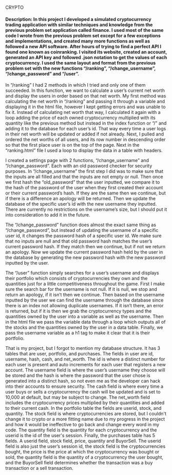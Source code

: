 CRYPTO
#### Description: In this project I developed a simulated cryptocurrency trading application with similar techniques and knowledge from the previous problem set application called finance. I used most of the same code I wrote from the previous problem set except for a few exceptions and implementations, and created many more functions as well as followed a new API software. After hours of trying to find a perfect API I found one known as coinranking. I visited its website, created an account, generated an API key and followed .json notation to get the values of each cryptocurrency. I used the same layout and format from the previous problem set with the new functions “/ranking”, “/change_username”, “/change_password” and “/user”.

In “/ranking” I had 2 methods in which I tried and only one of them succeeded. In this function, we want to calculate a user’s current net worth and display the users in order based on that net worth. My first method was calculating the net worth in “/ranking” and passing it through a variable and displaying it in the html file, however I kept getting errors and was unable to fix it. Instead of calculating net worth that way, I calculated it again with a loop adding the price of each owned cryptocurrency multiplied with its quantity like the previous method but instead in the index function or “/” and adding it to the database for each user’s id. That way every time a user logs in their net worth will be updated or added if not already. Next, I pulled and ordered the net worths of all users, and its row number in descending order so that the first place user is on the top of the page. Next in the “ranking.html” file I used a loop to display the data in a table with headers.

I created a settings page with 2 functions, “/change_username” and “/change_password”. Each with an old password checker for security purposes. In “/change_username” the first step I did was to make sure that the inputs are all filled and that the inputs are not empty or null. Then once we first hash the “old_password” that the user inputted, we compare it to the hash of the password of the user when they first created their account or their current password’s hash. If they are the same then we continue, but if there is a difference an apology will be returned. Then we update the database of the specific user’s id with the new username they inputted. There are currently no restrictions on the username’s size, but I should put it into consideration to add it in the future.

The “/change_password” function does almost the exact same thing as “/change_password”, but instead of updating the username of a specific user id, it changes the password hash of a specific user id. We make sure that no inputs are null and that old password hash matches the user’s current password hash. If they match then we continue, but if not we return an apology. Now we update the current password hash held by the user in the database by generating the new password hash with the new password inputted by the user.

The “/user” function simply searches for a user’s username and displays their portfolio which consists of cryptocurrencies they own and the quantities just for a little competitiveness throughout the game. First I make sure the search bar for the username is not null. If it is null, we stop and return an apology, if it isn’t then we continue. Then based on the username inputted by the user we can find the username through the database since there is an index not allowing duplicate usernames. If it isn’t there, an error is returned, but if it is then we grab the cryptocurrency types and the quantities owned by the user into a variable as well as the username. Then in the html file we pass the variable data through a loop which outputs all of the stocks and the quantities owned by the user in a data table. Finally, we pass the username variable as a h1 tag to make it clear that it is their portfolio.

That is my project, but I forgot to mention my database structure. It has 3 tables that are user, portfolio, and purchases. The fields in user are id, username, hash, cash, and net_worth. The id is where a distinct number for each user is present and auto increments for each user that registers a new account. The username field is where the user’s username they choose will be stored and the hash is where the password that the user chose is generated into a distinct hash, so not even me as the developer can hack into their accounts to ensure security. The cash field is where every time a user buys or sells a cryptocurrency the cash will be updated and is set to 10,000 at default, but may be subject to change. The net_worth field includes the cryptocurrency prices multiplied by their quantities and added to their current cash. In the portfolio table the fields are userid, stock, and quantity. The stock field is where cryptocurrencies are stored, but I couldn't change it to crypto or a more fitting name due to my progress in the project and how it would be ineffective to go back and change every word in my code. The quantity field is the quantity for each cryptocurrency and the userid is the id of the user's session. Finally, the purchases table has 5 fields. A userid field, stock field, price, quantity and BuyorSell. The userid field is also just the user’s session id, the stock field is the cryptocurrencies bought, the price is the price at which the cryptocurrency was bought or sold, the quantity field is the quantity of a cryptocurrency the user bought, and the BuyorSell field determines whether the transaction was a buy transaction or a sell transaction.
